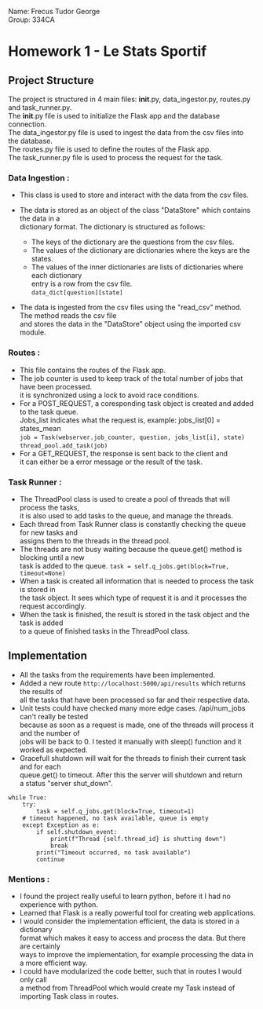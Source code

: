 Name: Frecus Tudor George  
Group: 334CA

# Homework 1 - Le Stats Sportif
<!-- #### Este recomandat să folosiți diacritice. Se poate opta și pentru realizarea în limba engleză.  -->

Project Structure
-
<!-- 1. Explicație pentru soluția aleasă: -->
The project is structured in 4 main files: __init__.py, data_ingestor.py, routes.py and task_runner.py.  
 The __init__.py file is used to initialize the Flask app and the database connection.   
 The data_ingestor.py file is used to ingest the data from the csv files into the database.  
  The routes.py file is used to define the routes of the Flask app.   
  The task_runner.py file is used to process the request for the task.

### Data Ingestion :
- This class is used to store and interact with the data from the csv files. 
- The data is stored as an object of the class "DataStore" which contains the data in a   
dictionary format. The dictionary is structured as follows: 
    - The keys of the dictionary are the questions from the csv files.
    - The values of the dictionary are dictionaries where the keys are the states.
    - The values of the inner dictionaries are lists of dictionaries where each dictionary  
     entry is a row from the csv file.  
``` data_dict[question][state] ```

- The data is ingested from the csv files using the "read_csv" method. The method reads the csv file  
 and stores the data in the "DataStore" object using the imported csv module.

### Routes :
- This file contains the routes of the Flask app.
- The job counter is used to keep track of the total number of jobs that have been processed.  
it is synchronized using a lock to avoid race conditions.
- For a POST_REQUEST, a coresponding task object is created and added to the task queue.   
Jobs_list indicates what the request is, example: jobs_list[0] = states_mean  
``` job = Task(webserver.job_counter, question, jobs_list[i], state)  ```
``` thread_pool.add_task(job) ```
- For a GET_REQUEST, the response is sent back to the client and   
it can either be a error message or the result of the task.

### Task Runner :
- The ThreadPool class is used to create a pool of threads that will process the tasks,  
 it is also used to add tasks to the queue, and manage the threads.
- Each thread from Task Runner class is constantly checking the queue for new tasks and  
 assigns them to the threads in the thread pool.
- The threads are not busy waiting because the queue.get() method is blocking until a new  
 task is added to the queue. 
``` task = self.q_jobs.get(block=True, timeout=None) ```
- When a task is created all information that is needed to process the task is stored in  
 the task object. It sees which type of request it is and it processes the request accordingly.
- When the task is finished, the result is stored in the task object and the task is added  
 to a queue of finished tasks in the ThreadPool class.

## Implementation
- All the tasks from the requirements have been implemented.
- Added a new route ``` http://localhost:5000/api/results ``` which returns the results of  
 all the tasks that have been processed so far and their respective data.
- Unit tests could have checked many more edge cases. /api/num_jobs can't really be tested  
 because as soon as a request is made, one of the threads will process it and the number of  
  jobs will be back to 0. I tested it manually with sleep() function and it worked as expected.
- Gracefull shutdown will wait for the threads to finish their current task and for each   
queue.get()  to timeout. After this the server will shutdown and return  
 a status "server shut_down".
``` 
while True:
    try:
        task = self.q_jobs.get(block=True, timeout=1)
    # timeout happened, no task available, queue is empty
    except Exception as e:
        if self.shutdown_event:
            print(f"Thread {self.thread_id} is shutting down")
            break
        print("Timeout occurred, no task available")
        continue
```

### Mentions :
- I found the project really useful to learn python, before it I had no experience with python.
- Learned that Flask is a really powerful tool for creating web applications.
- I would consider the implementation efficient, the data is stored in a dictionary  
 format which makes it easy to access and process the data. But there are certainly  
  ways to improve the implementation, for example processing the data in a more efficient way.
- I could have modularized the code better, such that in routes I would only call  
 a method from ThreadPool which would create my Task instead of importing Task class in routes.

<!-- ***Obligatoriu:*** 


* De făcut referință la abordarea generală menționată în paragraful de mai sus. Aici se pot băga bucăți de cod/funcții - etc.
* Consideri că tema este utilă?
* Consideri implementarea naivă, eficientă, se putea mai bine?

***Opțional:***


* De menționat cazuri speciale, nespecificate în enunț și cum au fost tratate.


Implementare
-

* De specificat dacă întregul enunț al temei e implementat
* Dacă există funcționalități extra, pe lângă cele din enunț - descriere succintă + motivarea lor
* De specificat funcționalitățile lipsă din enunț (dacă există) și menționat dacă testele reflectă sau nu acest lucru
* Dificultăți întâmpinate
* Lucruri interesante descoperite pe parcurs


Resurse utilizate
-

* Resurse utilizate - toate resursele publice de pe internet/cărți/code snippets, chiar dacă sunt laboratoare de ASC

Git
-
[Le-Stats-Sportif](https://github.com/og-tudor/Le-Stats-Sportif)

Ce să **NU**
-
* Detalii de implementare despre fiecare funcție/fișier în parte
* Fraze lungi care să ocolească subiectul în cauză
* Răspunsuri și idei neargumentate
* Comentarii (din cod) și *TODO*-uri

Acest model de README a fost adaptat după [exemplul de README de la SO](https://github.com/systems-cs-pub-ro/so/blob/master/assignments/README.example.md). -->